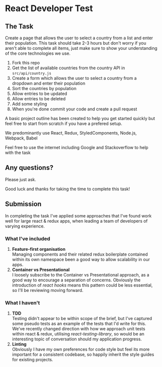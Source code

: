# React Developer Test

## The Task

Create a page that allows the user to select a country from a list and enter their population.
This task should take 2-3 hours but don't worry if you aren't able to complete all items, just
make sure to show your understanding of the core technologies we use.

1. Fork this repo
2. Get the list of available countries from the country API in `src/api/country.js`
3. Create a form which allows the user to select a country from a dropdown and enter their population
4. Sort the countries by population
5. Allow entries to be updated
6. Allow entries to be deleted
7. Add some styling
8. When you're done commit your code and create a pull request

A basic project outline has been created to help you get started quickly but feel free to start
from scratch if you have a prefered setup.

We predominantly use React, Redux, StyledComponents, Node.js, Webpack, Babel

Feel free to use the internet including Google and Stackoverflow to help with the task

## Any questions?

Please just ask.

Good luck and thanks for taking the time to complete this task!


## Submission

In completing the task I've applied some approaches that I've found work well for large react & redux apps, when leading a team of developers of varying experience.

### What I've included
1. **Feature-first organisation**  
Managing components and their related redux boilerplate contained within its own namespace been a good way to allow scalability in our apps.
2. **Container vs Presentational**  
I loosely subscribe to the Container vs Presentational approach, as a good way to encourage a separation of concerns. Obviously the introduction of *react hooks* means this pattern could be less essential, so I'll be reviewing moving forward.

### What I haven't
1. **TDD**  
Testing didn't appear to be within scope of the brief, but I've captured some pseudo tests as an example of the tests that I'd write for this.
We've recently changed direction with how we approach unit tests within react & redux, utilising *react-testing-library*, so would be an interesting topic of conversation should my application progress.
2. **Linting**  
Obviously I have my own preferences for code style but feel its more important for a consistent codebase, so happily inherit the style guides for existing projects.
